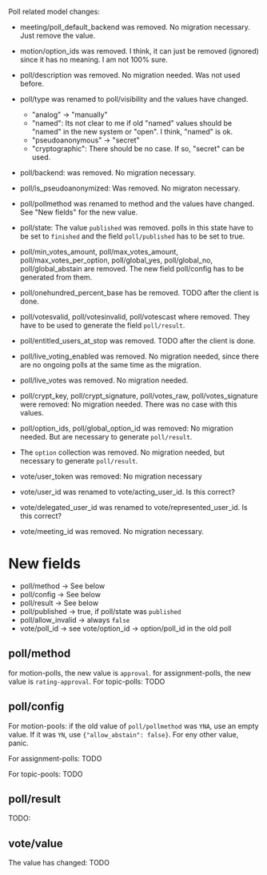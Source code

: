 Poll related model changes:

* meeting/poll_default_backend was removed. No migration necessary. Just remove the value.
* motion/option_ids was removed. I think, it can just be removed (ignored) since it has no meaning. I am not 100% sure.
* poll/description was removed. No migration needed. Was not used before.
* poll/type was renamed to poll/visibility and the values have changed.
  * "analog" -> "manually"
  * "named": Its not clear to me if old "named" values should be "named" in the new system or "open". I think, "named" is ok.
  * "pseudoanonymous" -> "secret"
  * "cryptographic": There should be no case. If so, "secret" can be used.

* poll/backend: was removed. No migration necessary.
* poll/is_pseudoanonymized: Was removed. No migraton necessary.
* poll/pollmethod was renamed to method and the values have changed. See "New fields" for the new value.
* poll/state: The value `published` was removed. polls in this state have to be set to `finished` and the field `poll/published` has to be set to true.
* poll/min_votes_amount, poll/max_votes_amount, poll/max_votes_per_option, poll/global_yes, poll/global_no, poll/global_abstain are removed. The new field poll/config has to be generated from them.
* poll/onehundred_percent_base has be removed. TODO after the client is done.
* poll/votesvalid, poll/votesinvalid, poll/votescast where removed. They have to be used to generate the field `poll/result`.
* poll/entitled_users_at_stop was removed. TODO after the client is done.
* poll/live_voting_enabled was removed. No migration needed, since there are no ongoing polls at the same time as the migration.
* poll/live_votes was removed. No migration needed.
* poll/crypt_key, poll/crypt_signature, poll/votes_raw, poll/votes_signature were removed: No migration needed. There was no case with this values.
* poll/option_ids, poll/global_option_id was removed: No migration needed. But are necessary to generate `poll/result`.
* The `option` collection was removed. No migration needed, but necessary to generate `poll/result`.
* vote/user_token was removed: No migration necessary
* vote/user_id was renamed to vote/acting_user_id. Is this correct?
* vote/delegated_user_id was renamed to vote/represented_user_id. Is this correct?
* vote/meeting_id was removed. No migration necessary.


# New fields

* poll/method -> See below
* poll/config -> See below
* poll/result -> See below
* poll/published -> true, if poll/state was `published`
* poll/allow_invalid -> always `false`
* vote/poll_id -> see vote/option_id -> option/poll_id in the old poll


## poll/method

for motion-polls, the new value is `approval`.
for assignment-polls, the new value is `rating-approval`.
For topic-polls: TODO


## poll/config

For motion-pools: if the old value of `poll/pollmethod` was `YNA`, use an empty
value. If it was `YN`, use `{"allow_abstain": false}`. For eny other value, panic.

For assignment-polls: TODO

For topic-pools: TODO


## poll/result

TODO:

## vote/value

The value has changed: TODO
